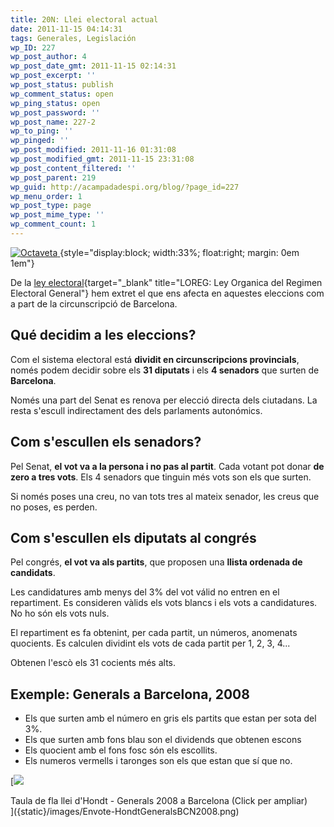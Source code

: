 ```yaml
---
title: 20N: Llei electoral actual
date: 2011-11-15 04:14:31
tags: Generales, Legislación
wp_ID: 227
wp_post_author: 4
wp_post_date_gmt: 2011-11-15 02:14:31
wp_post_excerpt: ''
wp_post_status: publish
wp_comment_status: open
wp_ping_status: open
wp_post_password: ''
wp_post_name: 227-2
wp_to_ping: ''
wp_pinged: ''
wp_post_modified: 2011-11-16 01:31:08
wp_post_modified_gmt: 2011-11-15 23:31:08
wp_post_content_filtered: ''
wp_post_parent: 219
wp_guid: http://acampadadespi.org/blog/?page_id=227
wp_menu_order: 1
wp_post_type: page
wp_post_mime_type: ''
wp_comment_count: 1
---
```

[![Octaveta]({static}/images/LleiOpcions.png)
]({static}/images/LleiOpcions.png)
{style="display:block; width:33%; float:right; margin: 0em 1em"}

De la 
[ley electoral](http://www.juntaelectoralcentral.es/cs/jec/loreg){target="_blank" title="LOREG: Ley Organica del Regimen Electoral General"}
hem extret el que ens afecta en aquestes eleccions com a part de la circunscripció de Barcelona.
<!-- PELICAN_END_SUMMARY -->

## Qué decidim a les eleccions?

Com el sistema electoral está **dividit en circunscripcions provincials**,
només podem decidir sobre els **31 diputats** i els **4 senadors** que surten de **Barcelona**.

Només una part del Senat es renova per elecció directa dels ciutadans.
La resta s'escull indirectament des dels parlaments autonómics.

## Com s'escullen els senadors?

Pel Senat, **el vot va a la persona i no pas al partit**.
Cada votant pot donar **de zero a tres vots**.
Els 4 senadors que tinguin més vots son els que surten.

Si només poses una creu, no van tots tres al mateix senador,
les creus que no poses, es perden.

## Com s'escullen els diputats al congrés

Pel congrés, **el vot va als partits**,
que proposen una **llista ordenada de candidats**.

Les candidatures amb menys del 3% del vot válid no entren en el repartiment.
Es consideren vàlids els vots blancs i els vots a candidatures.
No ho són els vots nuls.

El repartiment es fa obtenint, per cada partit, un números, anomenats quocients.
Es calculen dividint els vots de cada partit per 1, 2, 3, 4...

Obtenen l'escò els 31 cocients més alts.


## Exemple: Generals a Barcelona, 2008

- Els que surten amb el número en gris els partits que estan per sota del 3%.
- Els que surten amb fons blau son el dividends que obtenen escons
- Els quocient amb el fons fosc són els escollits.
- Els numeros vermells i taronges son els que estan que sí que no.

[![]({static}/images/Envote-HondtGeneralsBCN2008.png)
<div class='caption'>
Taula de fla llei d'Hondt - Generals 2008 a Barcelona (Click per ampliar)
</div>
]({static}/images/Envote-HondtGeneralsBCN2008.png)

